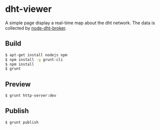 # dht-viewer
A simple page display a real-time map about the dht network. The data is collected by [node-dht-broker](https://github.com/Covertness/node-dht-broker).

## Build
```bash
$ apt-get install nodejs npm
$ npm install -g grunt-cli
$ npm install
$ grunt
```

## Preview
```bash
$ grunt http-server:dev
```

## Publish
```bash
$ grunt publish
```